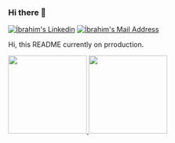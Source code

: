 ### Hi there 👋

<a href="https://www.linkedin.com/in/ibrahimbabal/" target="_blank" rel="nofollow"><img alt="İbrahim's Linkedin" src="https://img.shields.io/badge/LinkedIn-0077B5?style=for-the-badge&logo=linkedin&logoColor=white" /></a>
  <a href="mailto:babalibrahim34@gmail.com" target="_blank" rel="nofollow"><img alt="İbrahim's Mail Address" src="https://img.shields.io/badge/Gmail-D14836?style=for-the-badge&logo=gmail&logoColor=white" /></a>

Hi, this README currently on prroduction.

<p>
<a href="https://github.com/Nightvision53">
<img height="160em" src="https://github-readme-stats.vercel.app/api?username=asuf29&theme=great-gatsby&show_icons=true&include_all_commits=true&count_private=true" />
</a>
<a href="https://github.com/MertBalkan">
<img height="160em" src="https://github-readme-stats.vercel.app/api/top-langs/?username=asuf29&layout=compact&theme=great-gatsby" />
</a>
</p>
